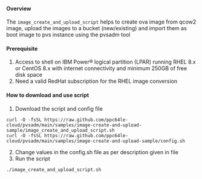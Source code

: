 #### Overview
The `image_create_and_upload_script` helps to create ova image from qcow2 image, upload the images to a bucket (new/existing) and import them as boot image to pvs instance using the pvsadm tool
#### Prerequisite
1. Access to shell on IBM Power® logical partition (LPAR) running RHEL 8.x or CentOS 8.x with internet connectivity and minimum 250GB of free disk space
2. Need a valid RedHat subscription for the RHEL image conversion
#### How to download and use script
1. Download the script and config file
```
curl -O -fsSL https://raw.github.com/ppc64le-cloud/pvsadm/main/samples/image-create-and-upload-sample/image_create_and_upload_script.sh
curl -O -fsSL https://raw.github.com/ppc64le-cloud/pvsadm/main/samples/image-create-and-upload-sample/config.sh
```
2. Change values in the config.sh file as per description given in file
3. Run the script
```
./image_create_and_upload_script.sh